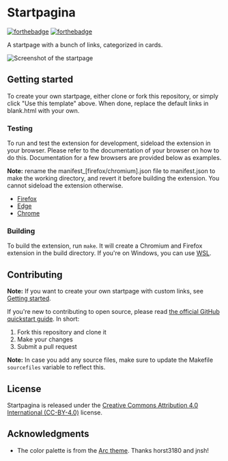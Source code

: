 # Startpagina

[![forthebadge](https://forthebadge.com/images/badges/uses-html.svg)](https://forthebadge.com) [![forthebadge](https://forthebadge.com/images/badges/designed-in-ms-paint.svg)](https://forthebadge.com)

A startpage with a bunch of links, categorized in cards.

![Screenshot of the startpage](https://i.imgur.com/ys2SJeY.png)

## Getting started

To create your own startpage, either clone or fork this repository, or simply click "Use this template" above. When done, replace the default links in blank.html with your own.

### Testing

To run and test the extension for development, sideload the extension in your browser. Please refer to the documentation of your browser on how to do this. Documentation for a few browsers are provided below as examples.

**Note:** rename the manifest\_\[firefox/chromium\].json file to manifest.json to make the working directory, and revert it before building the extension. You cannot sideload the extension otherwise.

* [Firefox](https://extensionworkshop.com/documentation/develop/temporary-installation-in-firefox/)
* [Edge](https://learn.microsoft.com/en-us/microsoft-edge/extensions-chromium/getting-started/extension-sideloading)
* [Chrome](https://developer.chrome.com/docs/extensions/mv3/getstarted/development-basics/#load-unpacked)

### Building

To build the extension, run `make`. It will create a Chromium and Firefox extension in the build directory. If you're on Windows, you can use [WSL](https://learn.microsoft.com/en-us/windows/wsl/).

## Contributing

**Note:** If you want to create your own startpage with custom links, see [Getting started](#getting-started).

If you're new to contributing to open source, please read [the official GitHub quickstart guide](https://docs.github.com/get-started/quickstart/contributing-to-projects). In short:

1. Fork this repository and clone it
2. Make your changes
3. Submit a pull request

**Note:** In case you add any source files, make sure to update the Makefile `sourcefiles` variable to reflect this.

## License

Startpagina is released under the [Creative Commons Attribution 4.0 International (CC-BY-4.0)](https://creativecommons.org/licenses/by/4.0/legalcode) license.

## Acknowledgments

* The color palette is from the [Arc theme](https://github.com/jnsh/arc-theme). Thanks horst3180 and jnsh!
